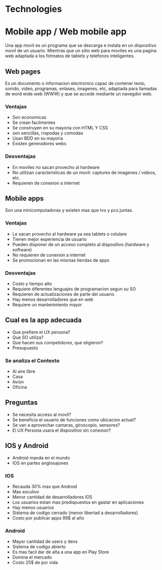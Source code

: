 # Technologies

# Mobile app / Web mobile app
Una app movil es un programa que se descarga e instala en un dispositivo movil de un usuario. Mientras que un sitio web para moviles es una pagina web adaptada a los fotmatos de tablets y telefonos inteligentes.

## Web pages
Es un documento o informacion electronico capaz de contener texto, sonido, video, programas, enlases, imagenes, etc, adaptada para llamadas de word wide web (WWW) y que se accede mediante un navegdor web.

### Ventajas 
- Son economicas
- Se crean facilmentes 
- Se construyen en su mayoria con HTML Y CSS
- son sencillas, rrapodas y comodas 
- Usan BDD en su mayoria 
- Existen generadores webs

### Desventajas 
- En moviles no sacan provecho al hardware 
- No utilizan caracteristicas de un movil: captures de imagenes / videos, etc.
- Requieren de conexion a internet

## Mobile apps
Son una minicomputadoras y existen mas que tvs y pcs juntas.

### Ventajas 
- Le sacan provecho al hardware ya sea tablets o celulare 
- Tienen mejor experiencia de usuario
- Pueden disponer de  un acceso completo al dispositivo (hardware y software)
- No requieren de conexion a internet
- Se promocionan en las mismas tiendas de apps 

### Desventajas 
-  Costo y tiempo alto 
- Requiere diferentes lenguajes de programacion segun su SO
- Requieren de actualizaciones de parte del usuario 
- Hay menos desarrolladores que en web 
- Requiere un mantenimiento mayor

## Cual es la app adecuada
- Que prefiere el UX persona?
- Que SO utiliza?
- Que hacen sus competidores, que eligieron? 
- Presupuesto

### Se analiza el Contexto
- Al aire libre 
- Casa
- Avion 
- Oficina

## Preguntas 
- Se necesita acceso al movil? 
- Se beneficia el usuario de funciones como ubicacion actual? 
- Se van a aprovechar camaras, giroscopio, sensores? 
- El UX Persona usara el dispositivo sin conexion?

## IOS y Android
- Android manda en el mundo 
- IOS en partes anglosajones 

### IOS 
- Recauda 30% mas que Android 
- Mas exculivo 
- Menor cantidad de desarrolladores IOS 
- Los usuarios estan mas predispuestos en gastar en aplicaciones 
- Hay menos usuarios 
- Sistema de codigo cerrado (menor libertad a desarrolladores) 
- Costo por publicar apps 99$ al año

### Android
- Mayor cantidad de users y devs 
- Sistema de codigo abierto 
- Es mas facil dar de alta a una app en Play Store 
- Domina el mercado 
- Costo 25$ de por vida
